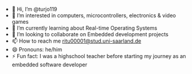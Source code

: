 - 👋 Hi, I’m @turjo119
- 👀 I’m interested in computers, microcontrollers, electronics & video games 
- 🌱 I’m currently learning about Real-time Operating Systems
- 💞️ I’m looking to collaborate on Embedded development projects
- 📫 How to reach me ritu00001@stud.uni-saarland.de
- 😄 Pronouns: he/him
- ⚡ Fun fact: I was a highschool teacher before starting my journey as an embedded software developer

<!---
turjo119/turjo119 is a ✨ special ✨ repository because its `README.md` (this file) appears on your GitHub profile.
You can click the Preview link to take a look at your changes.
--->
